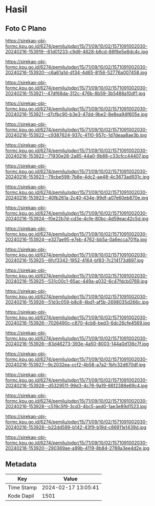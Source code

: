 # Hasil

## Foto C Plano

https://sirekap-obj-formc.kpu.go.id/6274/pemilu/pdpr/15/71/09/10/02/1571091002030-20240216-153919--61d01233-c9d9-4628-b6cd-88f8e5e8dc4c.jpg

https://sirekap-obj-formc.kpu.go.id/6274/pemilu/pdpr/15/71/09/10/02/1571091002030-20240216-153920--c6a61a1d-d134-4d65-8156-52776a007458.jpg

https://sirekap-obj-formc.kpu.go.id/6274/pemilu/pdpr/15/71/09/10/02/1571091002030-20240216-153921--47df68da-312c-476b-8b59-3b5488a10df1.jpg

https://sirekap-obj-formc.kpu.go.id/6274/pemilu/pdpr/15/71/09/10/02/1571091002030-20240216-153921--d7cfbc90-b3e3-47dd-9be2-8e8ea94f605e.jpg

https://sirekap-obj-formc.kpu.go.id/6274/pemilu/pdpr/15/71/09/10/02/1571091002030-20240216-153922--c9387624-937c-4110-957c-1d7deaa8ae3b.jpg

https://sirekap-obj-formc.kpu.go.id/6274/pemilu/pdpr/15/71/09/10/02/1571091002030-20240216-153922--71930e28-2a85-44a0-9b88-c33cfcc44407.jpg

https://sirekap-obj-formc.kpu.go.id/6274/pemilu/pdpr/15/71/09/10/02/1571091002030-20240216-153923--79cbe598-7b8e-4dc2-ae48-4c3673ad931c.jpg

https://sirekap-obj-formc.kpu.go.id/6274/pemilu/pdpr/15/71/09/10/02/1571091002030-20240216-153923--40fb261a-2c40-434e-99df-a07e60eb870e.jpg

https://sirekap-obj-formc.kpu.go.id/6274/pemilu/pdpr/15/71/09/10/02/1571091002030-20240216-153924--f0e22b7d-cd3e-4cfe-80bc-4d59eac42c5d.jpg

https://sirekap-obj-formc.kpu.go.id/6274/pemilu/pdpr/15/71/09/10/02/1571091002030-20240216-153924--e327ae95-e7eb-4762-bb5a-0a6ecca701fa.jpg

https://sirekap-obj-formc.kpu.go.id/6274/pemilu/pdpr/15/71/09/10/02/1571091002030-20240216-153925--6fcf3342-1952-4164-bf83-7c214173d897.jpg

https://sirekap-obj-formc.kpu.go.id/6274/pemilu/pdpr/15/71/09/10/02/1571091002030-20240216-153925--531c00c1-65ac-449a-a032-6c47fdcb0769.jpg

https://sirekap-obj-formc.kpu.go.id/6274/pemilu/pdpr/15/71/09/10/02/1571091002030-20240216-153926--51d3c059-b8c8-4bd1-af5b-2698035d266c.jpg

https://sirekap-obj-formc.kpu.go.id/6274/pemilu/pdpr/15/71/09/10/02/1571091002030-20240216-153926--7026490c-c870-4cb8-bed3-6dc26cfe4569.jpg

https://sirekap-obj-formc.kpu.go.id/6274/pemilu/pdpr/15/71/09/10/02/1571091002030-20240216-153926--83d46273-393e-4a50-8003-144a0d136c7f.jpg

https://sirekap-obj-formc.kpu.go.id/6274/pemilu/pdpr/15/71/09/10/02/1571091002030-20240216-153927--9c2032ea-ccf2-4b58-a7a2-1bfc32d670df.jpg

https://sirekap-obj-formc.kpu.go.id/6274/pemilu/pdpr/15/71/09/10/02/1571091002030-20240216-153928--d5329511-99d3-4c76-9a19-66f2388e69c4.jpg

https://sirekap-obj-formc.kpu.go.id/6274/pemilu/pdpr/15/71/09/10/02/1571091002030-20240216-153928--c519c5f9-3cd3-4bc5-aed0-1ae3e89d1523.jpg

https://sirekap-obj-formc.kpu.go.id/6274/pemilu/pdpr/15/71/09/10/02/1571091002030-20240216-153928--b22dd589-b142-43f9-b19d-c86911e1439d.jpg

https://sirekap-obj-formc.kpu.go.id/6274/pemilu/pdpr/15/71/09/10/02/1571091002030-20240216-153920--290369ae-a99b-4119-8b84-2788a3ee4d2e.jpg


## Metadata

| Key        | Value               |
| ---------- | ------------------- |
| Time Stamp | 2024-02-17 13:05:41 |
| Kode Dapil | 1501                |



